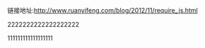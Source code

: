 链接地址:http://www.ruanyifeng.com/blog/2012/11/require_js.html

2222222222222222222

111111111111111111